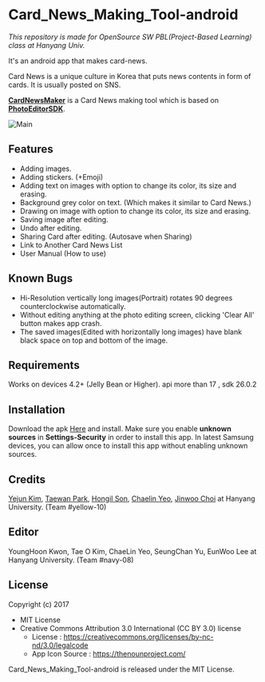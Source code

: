# Card_News_Making_Tool-android
*This repository is made for OpenSource SW PBL(Project-Based Learning) class at Hanyang Univ.*

It's an android app that makes card-news. 

Card News is a unique culture in Korea that puts news contents in form of cards. It is usually posted on SNS.

**[CardNewsMaker](https://github.com/Taewan-P/Card_News_Making_Tool)** is a Card News making tool which is based on **[PhotoEditorSDK](https://github.com/eventtus/photo-editor-android)**.

![Main](https://raw.githubusercontent.com/Taewan-P/Card_News_Making_Tool/master/screenshots/allinone.png)



## Features

* Adding images.
* Adding stickers. (+Emoji)
* Adding text on images with option to change its color, its size and erasing.
* Background grey color on text. (Which makes it similar to Card News.)
* Drawing on image with option to change its color, its size and erasing.
* Saving image after editing.
* Undo after editing.
* Sharing Card after editing. (Autosave when Sharing)
* Link to Another Card News List
* User Manual (How to use)



## Known Bugs

* Hi-Resolution vertically long images(Portrait) rotates 90 degrees counterclockwise automatically.
* Without editing anything at the photo editing screen, clicking 'Clear All' button makes app crash.
* The saved images(Edited with horizontally long images) have blank black space on top and bottom of the image.



## Requirements

Works on devices 4.2+ (Jelly Bean or Higher).
api more than 17 , sdk 26.0.2



## Installation

Download the apk [Here](https://drive.google.com/uc?id=1nBfh5VJB5BEZ_725iBXb62kcM-4KbYqb&export=download) and install. Make sure you enable **unknown sources** in **Settings-Security** in order to install this app. In latest Samsung devices, you can allow once to install this app without enabling unknown sources. 



## Credits

[Yejun Kim](https://github.com/kyj0701), [Taewan Park](https://github.com/Taewan-P), [Hongil Son](https://github.com/sonhl0723), [Chaelin Yeo](https://github.com/ChaeLinYeo), [Jinwoo Choi](https://github.com/ptcjw201) at Hanyang University. (Team #yellow-10)


## Editor
YoungHoon Kwon, Tae O Kim, ChaeLin Yeo, SeungChan Yu, EunWoo Lee at Hanyang University. (Team #navy-08)


## License

Copyright (c) 2017

* MIT License
* Creative Commons Attribution 3.0 International (CC BY 3.0) license
  * License : https://creativecommons.org/licenses/by-nc-nd/3.0/legalcode
  * App Icon Source : https://thenounproject.com/



Card_News_Making_Tool-android is released under the MIT License.

